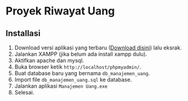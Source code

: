 # Proyek Riwayat Uang

## Installasi

 1. Download versi aplikasi yang terbaru ([Download disini](https://github.com/maul-lq/Simpel-Manajemen-Uang/releases)) lalu eksrak.
 2. Jalankan XAMPP (jika belum ada install xampp dulu).
 3. Aktifkan apache dan mysql.
 4. Buka browser ketik `http://localhost/phpmyadmin/`.
 5. Buat database baru yang bernama `db_manajemen_uang`.
 6. Import file `db_manajemen_uang.sql` ke database.
 7. Jalankan aplikasi `Manajemen Uang.exe`
 8. Selesai.
